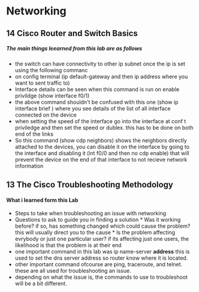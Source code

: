 # Networking
## 14 Cisco Router and Switch Basics
##### The main things leearned from this lab are as follows 

 
 * the switch can have connectivity to other ip subnet once the ip is set using the following commanc
 * on config terminal (ip default-gateway and then ip address where you want to sent traffic to)
 * Interface details can be seen when this command is run on enable privildge (show interface f0/1)
 * the above command shouldn't be confused with this one (show ip interface brief ) where you see details of the list of all interface connected on the device
 * when setting the speed of the interface go into the interface at conf t priviledge and then set the speed or dublex. this has to be done on both end of the links
 * So this command (show cdp neighbors) shows the neighbors directly attached to the devices, you can disable it on the interface by going to the interface and disabling it (int f0/0 and then no cdp enable) that will prevent the device on the end of that interface to not recieve network information

## 13 The Cisco Troubleshooting Methodology
#### What i learned form this Lab

 * Steps to take when troubleshooting an issue with networking
 * Questions to ask to guide you in finding a solution 
       * Was it working before? if so, has something changed which could cause the problem? this will usually direct you to the cause
       * Is the problem affecting evrybody or just one particular user? if its affecting just one users, the likelihood is that the problem is at their end
 * one important command in this lab was ip name-server **address** this is used to set the dns server address so router know where it is located.
 * other important command ofcourse are ping, traceroute, and telnet. these are all used for troubleshooting an issue.
 * depending on what the issue is, the commands to use to troubleshoot will be a bit different.
       
